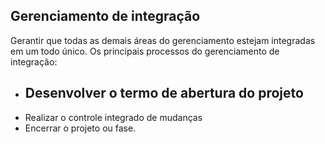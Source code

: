 ## Gerenciamento de integração
Gerantir que todas as demais áreas do gerenciamento estejam integradas em um todo único.
Os principais processos do gerenciamento de integração:
- Desenvolver o termo de abertura do projeto
	- 
- Realizar o controle integrado de mudanças
- Encerrar o projeto ou fase.
<!--stackedit_data:
eyJoaXN0b3J5IjpbMjE2OTA5ODc5LDczMDk5ODExNl19
-->